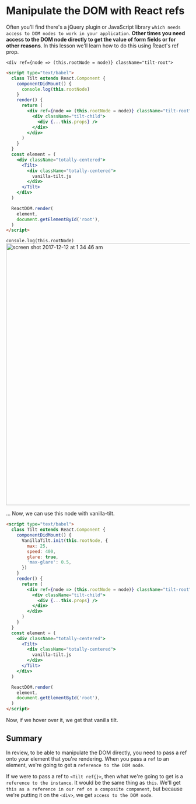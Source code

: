 # Manipulate the DOM with React refs

Often you'll find there's a jQuery plugin or JavaScript library `which needs access to DOM nodes to work in your application`. **Other times you need access to the DOM node directly to get the value of form fields or for other reasons**. In this lesson we'll learn how to do this using React's ref prop.

`<div ref={node => (this.rootNode = node)} className="tilt-root">`

```html
<script type="text/babel">
  class Tilt extends React.Component {
    componentDidMount() {
      console.log(this.rootNode)
    }
    render() {
      return (
        <div ref={node => (this.rootNode = node)} className="tilt-root">
          <div className="tilt-child">
            <div {...this.props} />
          </div>
        </div>
      )
    }
  }
  const element = (
    <div className="totally-centered">
      <Tilt>
        <div className="totally-centered">
          vanilla-tilt.js
        </div>
      </Tilt>
    </div>
  )

  ReactDOM.render(
    element,
    document.getElementById('root'),
  )
</script>
```
`console.log(this.rootNode)`
<img width="716" alt="screen shot 2017-12-12 at 1 34 46 am" src="https://user-images.githubusercontent.com/5876481/33877269-bcf48092-dedc-11e7-8b9e-5a361d192e22.png">

... Now, we can use this node with vanilla-tilt.

```html
<script type="text/babel">
  class Tilt extends React.Component {
    componentDidMount() {
      VanillaTilt.init(this.rootNode, {
        max: 25,
        speed: 400,
        glare: true,
        'max-glare': 0.5,
      })
    }
    render() {
      return (
        <div ref={node => (this.rootNode = node)} className="tilt-root">
          <div className="tilt-child">
            <div {...this.props} />
          </div>
        </div>
      )
    }
  }
  const element = (
    <div className="totally-centered">
      <Tilt>
        <div className="totally-centered">
          vanilla-tilt.js
        </div>
      </Tilt>
    </div>
  )

  ReactDOM.render(
    element,
    document.getElementById('root'),
  )
</script>
```

Now, if we hover over it, we get that vanilla tilt.

## Summary
In review, to be able to manipulate the DOM directly, you need to pass a ref onto your element that you're rendering. When you pass a `ref` to an element, we're going to get a `reference to the DOM node`.

If we were to pass a ref to `<Tilt ref{}>`, then what we're going to get is a `reference to the instance`. It would be the same thing as `this`. We'll get `this as a reference in our ref on a composite component`, but because we're putting it on the `<div>`, we get `access to the DOM node`.
